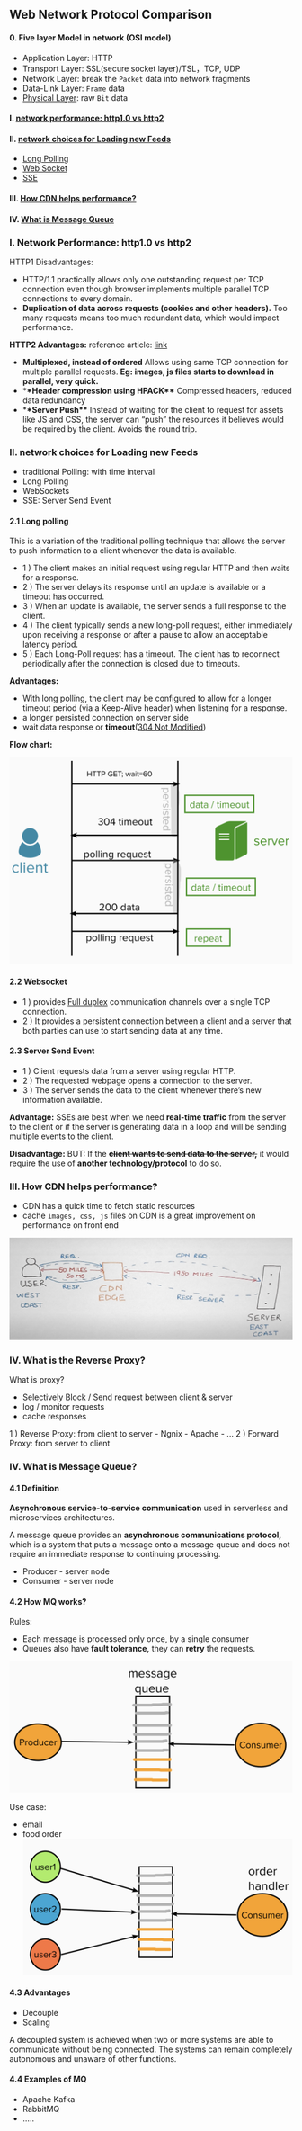 ## Web Network Protocol Comparison

#### 0. Five layer Model in network (OSI model)

- Application Layer: HTTP
- Transport Layer: SSL(secure socket layer)/TSL，TCP, UDP
- Network Layer: break the `Packet` data into network fragments
- Data-Link Layer: `Frame` data
- [Physical Layer](https://www.simplilearn.com/tutorials/cyber-security-tutorial/physical-layer-in-the-osi-model): raw `Bit` data

#### I. [network performance: http1.0 vs http2](#question-1)

#### II. [network choices for Loading new Feeds](#question-2)

- [Long Polling](#q2-1)
- [Web Socket](#q2-2)
- [SSE](#q2-3)

#### III. [How CDN helps performance?](#question-3)

#### IV. [What is Message Queue](#question-4)

<div id="question-1"/>

### I. Network Performance: http1.0 vs http2

HTTP1 Disadvantages:

- HTTP/1.1 practically allows only one outstanding request per TCP connection
  even though browser implements multiple parallel TCP connections to every domain.
- **Duplication of data across requests (cookies and other headers).**
  Too many requests means too much redundant data, which would impact performance.

**HTTP2 Advantages:**
reference article: [link](https://imagekit.io/blog/http2-vs-http1-performance/)

- **Multiplexed, instead of ordered**
  Allows using same TCP connection for multiple parallel requests. **Eg: images, js files starts to download in parallel, very quick.**
- \***\*Header compression using HPACK\*\***
  Compressed headers, reduced data redundancy
- \***\*Server Push\*\***
  Instead of waiting for the client to request for assets like JS and CSS, the server can “push” the resources it believes would be required by the client. Avoids the round trip.

<div id="question-2"/>

### II. network choices for Loading new Feeds

- traditional Polling: with time interval
- Long Polling
- WebSockets
- SSE: Server Send Event

<div id="q2-1" />

#### 2.1 Long polling

This is a variation of the traditional polling technique that allows the server to push information to a client whenever the data is available.

- 1 ) The client makes an initial request using regular HTTP and then waits for a response.
- 2 ) The server delays its response until an update is available or a timeout has occurred.
- 3 ) When an update is available, the server sends a full response to the client.
- 4 ) The client typically sends a new long-poll request, either immediately upon receiving a response or after a pause to allow an acceptable latency period.
- 5 ) Each Long-Poll request has a timeout. The client has to reconnect periodically after the connection is closed due to timeouts.

**Advantages:**

- With long polling, the client may be configured to allow for a longer timeout period (via a Keep-Alive header) when listening for a response.
- a longer persisted connection on server side
- wait data response or **timeout**([304 Not Modified](https://developer.mozilla.org/en-US/docs/Web/HTTP/Status/304))

**Flow chart:**

![image](../assets/longpolling.png ":size=517x378")

<div id="q2-2" />

#### 2.2 Websocket

- 1 ) provides [Full duplex](<https://en.wikipedia.org/wiki/Duplex_(telecommunications)#Full_duplex>) communication channels over a single TCP connection.
- 2 ) It provides a persistent connection between a client and a server that both parties can use to start sending data at any time.

<div id="q2-3" />

#### 2.3 Server Send Event

- 1 ) Client requests data from a server using regular HTTP.
- 2 ) The requested webpage opens a connection to the server.
- 3 ) The server sends the data to the client whenever there’s new information available.

**Advantage:**
SSEs are best when we need **real-time traffic** from the server to the client or if the server is generating data in a loop and will be sending multiple events to the client.

**Disadvantage:**
BUT: If the **~~client wants to send data to the server,~~** it would require the use of **another technology/protocol** to do so.

<div id="question-3"/>

### III. How CDN helps performance?

- CDN has a quick time to fetch static resources
- cache `images, css, js` files on CDN is a great improvement on performance on front end

![image](../assets/cdn_flow.png ":size=627x226")

### IV. What is the Reverse Proxy?

What is proxy?

- Selectively Block / Send request between client & server
- log / monitor requests
- cache responses

1 ) Reverse Proxy: from client to server - Ngnix - Apache - ...
2 ) Forward Proxy: from server to client

<div id="question-4"/>

### IV. What is Message Queue?

#### 4.1 Definition

**Asynchronous** **service-to-service communication** used in serverless and microservices architectures.

A message queue provides an **asynchronous communications protocol,** which is a system that puts a message onto a message queue and does not require an immediate response to continuing processing.

- Producer - server node
- Consumer - server node

#### 4.2 How MQ works?

Rules:

- Each message is processed only once, by a single consumer
- Queues also have **fault tolerance,** they can **retry** the requests.

![image](../assets/mq_flow.png ":size=517x240")

Use case:

- email
- food order
  ![image](../assets/foodorder.png ":size=505x256")

#### 4.3 Advantages

- Decouple
- Scaling

A decoupled system is achieved when two or more systems are able to communicate without being connected. The systems can remain completely autonomous and unaware of other functions.

#### 4.4 Examples of MQ

- Apache Kafka
- RabbitMQ
- .....
